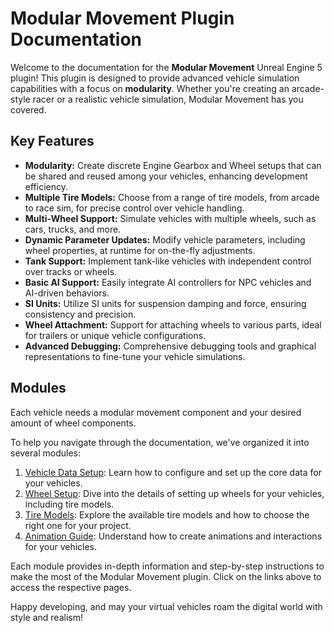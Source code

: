 # Modular Movement Plugin Documentation

Welcome to the documentation for the **Modular Movement** Unreal Engine 5 plugin! This plugin is designed to provide advanced vehicle simulation capabilities with a focus on **modularity**. Whether you're creating an arcade-style racer or a realistic vehicle simulation, Modular Movement has you covered.

## Key Features

- **Modularity:** Create discrete Engine Gearbox and Wheel setups that can be shared and reused among your vehicles, enhancing development efficiency.
- **Multiple Tire Models:** Choose from a range of tire models, from arcade to race sim, for precise control over vehicle handling.
- **Multi-Wheel Support:** Simulate vehicles with multiple wheels, such as cars, trucks, and more.
- **Dynamic Parameter Updates:** Modify vehicle parameters, including wheel properties, at runtime for on-the-fly adjustments.
- **Tank Support:** Implement tank-like vehicles with independent control over tracks or wheels.
- **Basic AI Support:** Easily integrate AI controllers for NPC vehicles and AI-driven behaviors.
- **SI Units:** Utilize SI units for suspension damping and force, ensuring consistency and precision.
- **Wheel Attachment:** Support for attaching wheels to various parts, ideal for trailers or unique vehicle configurations.
- **Advanced Debugging:** Comprehensive debugging tools and graphical representations to fine-tune your vehicle simulations.

## Modules
Each vehicle needs a modular movement component and your desired amount of wheel components.  

To help you navigate through the documentation, we've organized it into several modules:

1. [Vehicle Data Setup](./Modules/VehicleDataSetup.md): Learn how to configure and set up the core data for your vehicles.
2. [Wheel Setup](./Modules/WheelData.md): Dive into the details of setting up wheels for your vehicles, including tire models.
3. [Tire Models](./Modules/TireModels.md): Explore the available tire models and how to choose the right one for your project.
4. [Animation Guide](#animation-guide): Understand how to create animations and interactions for your vehicles.

Each module provides in-depth information and step-by-step instructions to make the most of the Modular Movement plugin. Click on the links above to access the respective pages.

Happy developing, and may your virtual vehicles roam the digital world with style and realism!
